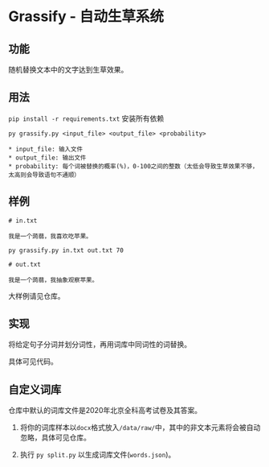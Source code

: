 # Grassify - 自动生草系统

## 功能

随机替换文本中的文字达到生草效果。

## 用法

`pip install -r requirements.txt` 安装所有依赖

`py grassify.py <input_file> <output_file> <probability>`

    * input_file: 输入文件
    * output_file: 输出文件
    * probability: 每个词被替换的概率(%)，0-100之间的整数（太低会导致生草效果不够，太高则会导致语句不通顺）

## 样例

```
# in.txt

我是一个蒟蒻，我喜欢吃苹果。

```

`py grassify.py in.txt out.txt 70`

```
# out.txt

我是一个蒟蒻，我抽象观察苹果。

```

大样例请见仓库。

## 实现

将给定句子分词并划分词性，再用词库中同词性的词替换。

具体可见代码。

## 自定义词库

仓库中默认的词库文件是2020年北京全科高考试卷及其答案。

1. 将你的词库样本以`docx`格式放入`/data/raw/`中，其中的非文本元素将会被自动忽略，具体可见仓库。

2. 执行 `py split.py` 以生成词库文件(`words.json`)。

